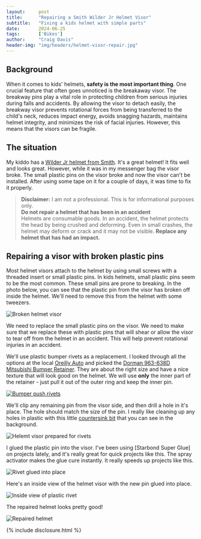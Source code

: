 ```yaml
---
layout:     post
title:      "Repairing a Smith Wilder Jr Helmet Visor"
subtitle:   "Fixing a kids helmet with simple parts"
date:       2024-06-25
tags:       ['Bikes']
author:     "Craig Davis"
header-img: "img/headers/helmet-visor-repair.jpg"
---
```


## Background
When it comes to kids' helmets, **safety is the most important thing**. One crucial feature that often goes unnoticed is the breakaway visor. The breakway pins play a vital role in protecting children from serious injuries during falls and accidents. By allowing the visor to detach easily, the breakway visor prevents rotational forces from being transferred to the child's neck, reduces impact energy, avoids snagging hazards, maintains helmet integrity, and minimizes the risk of facial injuries. However, this means that the visors can be fragile. 

## The situation
My kiddo has a [Wilder Jr helmet from Smith][wilder]. It's a great helmet! It fits well and looks great. However, while it was in my messenger bag the visor broke. The small plastic pins on the visor broke and now the visor can't be installed. After using some tape on it for a couple of days, it was time to fix it properly. 

> __Disclaimer:__ I am not a professional. This is for informational purposes only.  
> **Do not repair a helmet that has been in an accident**  
> Helmets are consumable goods. In an accident, the helmet protects the head by being crushed and deforming. Even in small crashes, the helmet may deform or crack and it may not be visible. **Replace any helmet that has had an impact.**


## Repairing a visor with broken plastic pins
Most helmet visors attach to the helmet by using small screws with a threaded insert or small plastic pins. In kids helmets, small plastic pins seem to be the most common. These small pins are prone to breaking. In the photo below, you can see that the plastic pin from the visor has broken off inside the helmet. We'll need to remove this from the helmet with some tweezers.

![Broken helmet visor](/img/posts/helmet-visor-repair/1-broken-helmet-visor.jpg)

We need to replace the small plastic pins on the visor. We need to make sure that we replace these with plastic pins that will shear or allow the visor to tear off from the helmet in an accident. This will help prevent rotational injuries in an accident.

We'll use plastic bumper rivets as a replacement. I looked through all the options at the local [Oreilly Auto][oreilly] and picked the [Dorman 963-638D Mitsubishi Bumper Retainer][rivets]. They are about the right size and have a nice texture that will look good on the helmet. We will use **only** the inner part of the retainer - just pull it out of the outer ring and keep the inner pin.

[![Bumper push rivets](/img/posts/helmet-visor-repair/2-bumper-push-rivets.jpg)][rivets]

We'll clip any remaining pin from the visor side, and then drill a hole in it's place. The hole should match the size of the pin. I really like cleaning up any holes in plastic with this little [countersink bit][countersink] that you can see in the background.

![Helemt visor prepared for rivets](/img/posts/helmet-visor-repair/3-drill-helmet.jpg)

I glued the plastic pin into the visor. I've been using [Starbond Super Glue] on projects lately, and it's really great for quick projects like this. The spray activator makes the glue cure instantly. It really speeds up projects like this.

![Rivet glued into place](/img/posts/helmet-visor-repair/4-installed-rivet.jpg)

Here's an inside view of the helmet visor with the new pin glued into place.

![Inside view of plastic rivet](/img/posts/helmet-visor-repair/5-inside-view.jpg)

The repaired helmet looks pretty good!

![Repaired helmet](/img/posts/helmet-visor-repair/7-repaired-helmet.jpg)

{% include disclosure.html %}

[wilder]: https://www.smithoptics.com/en_US/p/helmet/wilder-jr.-mips%C2%AE-youth-helmet/E007519PC4852.html
[rivets]: https://amzn.to/3VCRc58
[starbond]: https://amzn.to/4chGrvW
[countersink]: https://amzn.to/4eGqPnB
[oreilly]: https://www.oreillyauto.com/search?q=plastic+retainer